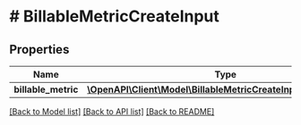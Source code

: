 # # BillableMetricCreateInput

## Properties

Name | Type | Description | Notes
------------ | ------------- | ------------- | -------------
**billable_metric** | [**\OpenAPI\Client\Model\BillableMetricCreateInputBillableMetric**](BillableMetricCreateInputBillableMetric.md) |  |

[[Back to Model list]](../../README.md#models) [[Back to API list]](../../README.md#endpoints) [[Back to README]](../../README.md)
